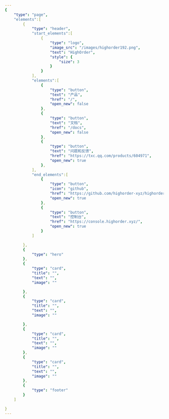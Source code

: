 ```yaml
---
{
    "type": "page",
    "elements":[
        {
            "type": "header",
            "start_elements":[
                {
                    "type": "logo",
                    "image_src": "/images/highorder192.png",
                    "text": "HighOrder",
                    "style": {
                        "size": 3
                    }
                }
            ],
            "elements":[
                {
                    "type": "button",
                    "text": "产品",
                    "href": "/",
                    "open_new": false
                },
                {
                    "type": "button",
                    "text": "文档",
                    "href": "/docs",
                    "open_new": false
                },
                {
                    "type": "button",
                    "text": "问题和反馈",
                    "href": "https://txc.qq.com/products/604971",
                    "open_new": true
                },
            ],
            "end_elements":[
                {
                    "type": "button",
                    "icon": "github",
                    "href": "https://github.com/highorder-xyz/highorder",
                    "open_new": true
                },
                {
                    "type": "button",
                    "text": "控制台",
                    "href": "https://console.highorder.xyz/",
                    "open_new": true
                }
            ]

        },
        {
            "type": "hero"
        },
        {
            "type": "card",
            "title": "",
            "text": "",
            "image": ""

        },
        {
            "type": "card",
            "title": "",
            "text": "",
            "image": ""

        },
        {
            "type": "card",
            "title": "",
            "text": "",
            "image": ""
        },
        {
            "type": "card",
            "title": "",
            "text": "",
            "image": ""
        },
        {
            "type": "footer"
        }
    ]

}
---
```


